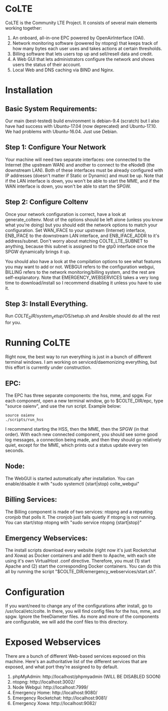 # CoLTE
CoLTE is the Community LTE Project. It consists of several main elements working together:
1) An onboard, all-in-one EPC powered by OpenAirInterface (OAI).
2) Network monitoring software (powered by ntopng) that keeps track of how many bytes each user uses and takes actions at certain thresholds.
3) Billing software that lets users top up and sell/resell data and credit.
4) A Web GUI that lets administrators configure the network and shows users the status of their account.
5) Local Web and DNS caching via BIND and Nginx.


# Installation

## Basic System Requirements:
Our main (best-tested) build environment is debian-9.4 (scratch) but I also have had success with Ubuntu-17.04 (now deprecated) and Ubuntu-17.10. We had problems with Ubuntu-16.04. Just use Debian.

## Step 1: Configure Your Network
Your machine will need two separate interfaces: one connected to the Internet (the upstream WAN) and another to connect to the eNodeB (the downstream LAN). Both of these interfaces must be already configured with IP addresses (doesn't matter if Static or Dynamic) and must be up. Note that if the LAN interface is down, you won't be able to start the MME, and if the WAN interface is down, you won't be able to start the SPGW.

## Step 2: Configure Coltenv
Once your network configuration is correct, have a look at generate_coltenv. Most of the options should be left alone (unless you know what you're doing) but you should edit the network options to match your configuration. Set WAN_IFACE to your upstream (Internet) interface, ENB_IFACE to the downstream LAN interface, and ENB_IFACE_ADDR to it's address/subnet. Don't worry about matching COLTE_LTE_SUBNET to anything, because this subnet is assigned to the gtp0 interface once the SPGW dynamically brings it up.

You should also have a look at the compilation options to see what features you may want to add or not. WEBGUI refers to the configuration webgui, BILLING refers to the network monitoring/billing system, and the rest are self-explanatory. Note that EMERGENCY_WEBSERVICES takes a very long time to download/install so I recommend disabling it unless you have to use it.

## Step 3: Install Everything.
Run $COLTE_DIR/system_setup/$OS/setup.sh and Ansible should do all the rest for you.

# Running CoLTE
Right now, the best way to run everything is just in a bunch of different terminal windows. I am working on serviced/daemonizing everything, but this effort is currently under construction.

## EPC:
The EPC has three separate components: the hss, mme, and spgw. For each component, open a new terminal window, go to $COLTE_DIR/epc, type "source oaienv", and use the run script. Example below:

    source oaienv
    ./scripts/run_hss

I recommend starting the HSS, then the MME, then the SPGW (in that order). With each new connected component, you should see some good log messages, a connection being made, and then they should go relatively quiet, except for the MME, which prints out a status update every ten seconds.

## Node:
The WebGUI is started automatically after installation. You can enable/disable it with "sudo systemctl {start|stop} colte_webgui"

## Billing Services:
The Billing component is made of two services: ntopng and a repeating cronjob that polls it. The cronjob just fails quietly if ntopng is not running. You can start/stop ntopng with "sudo service ntopng {start|stop}"

## Emergency Webservices:
The install scripts download every website (right now it's just Rocketchat and Xowa) as Docker containers and add them to Apache, with each site using it's own VirtualHost .conf directive. Therefore, you must (1) start Apache and (2) start the corresponding Docker containers. You can do this all by running the script "$COLTE_DIR/emergency_webservices/start.sh".

# Configuration 
If you want/need to change any of the configurations after install, go to /usr/local/etc/colte. In there, you will find config files for the hss, mme, and spgw. Ignore the freeDiameter files. As more and more of the components are configurable, we will add the conf files to this directory.

# Exposed Webservices
There are a bunch of different Web-based services exposed on this machine. Here's an authoritative list of the different services that are exposed, and what port they're assigned to by default.

1. phpMyAdmin: http://localhost/phpmyadmin (WILL BE DISABLED SOON)
2. ntopng: http://localhost:3002/
3. Node Webgui: http://localhost:7999/
4. Emergency Home: http://localhost:9080/
5. Emergency Rocketchat: http://localhost:9081/
6. Emergency Xowa: http://localhost:9082/





<!-- ## Install Onto A Completely Fresh Machine: -->
<!-- WARNING: This approach will completely format the target machine's hard disk. DO NOT do this unless you know what that means and you're okay with it. -->

<!-- Step 1: use unetbootin (or some other such mechanism) to create a bootable install image. Note that you need to use unetbootin because if you copy the .iso directly, it will be read-only. -->

<!-- Step 2: Copy /system_setup/$YOUR_OS/preseed to /preseed on the bootable media. -->

<!-- Step 3: Edit the bootloader to load the file "/preseed/ccm.seed". This typically is in /boot/grub/grub.cfg but could be anywhere on the system (syslinux, isolinux, etc) depending on how fickle/special unetbootin feels. -->

<!-- Step 4: Use the bootable media to install onto your target machine. This will auto-skip through almost all the configuration steps, create a user named "colte" (password: password), and copy a script to /home/colte/setup.sh. -->

<!-- Step 5: Reboot into the system and sudo run ~/setup.sh. -->

<!-- ## Install Onto A Virtual Machine Using Vagrant: -->
<!-- If you want to install colte on a virtual machine with Vagrant, you can do so by cd'ing to /system_setup/$OS and running "vagrant up epc". This uses the same scripts/processes as above, except that the preseed configuration is represented by the Vagrantfile. Once complete, use "vagrant ssh epc" to get into the VM and run /colte/system_setup/$OS/setup-$OS.sh -->

<!-- ## Install on an Existing System: -->
<!-- Installation on an existing system should work fine by running /system_setup/$OS/setup-$OS.sh. -->

<!-- If you want to install colte on an already existing/configured system, you must first install python-2.7 and ansible-2.4 or greater. Please note that installing Ansible >= 2.4 can be as straightforward as specifying the version to apt-get, or a major pain if you're on a LTS version that doesn't want to support it (a lot of releases currently only go to ansible-2.2). -->

<!-- With debian-9.4, for example, this can be accomplished by adding "deb http://ppa.launchpad.net/ansible/ansible/ubuntu trusty main" to /etc/sources.list and then sudo running "apt-get install -y --allow-unauthenticated ansible". This might eventually (will inevitably?) change, version control is frustrating, YMMV. -->

<!-- Once ansible-2.4 or greater is installed, look at $COLTE_DIR/system_setup/$OS/ansible/main_playbook.yml to edit the username and mysql_user variables to be whatever user you want to install the system for. You can also change the mysql_password variable here as well (HIGHLY RECOMMENDED) but note that if you do, you'll also need to change it in /configs/hss.conf. -->

<!-- sudo run the following command: -->

<!-- ansible-playbook -K -v -i "localhost," -c local $COLTE_DIR/system_setup/$OS/ansible/main_playbook.yml -->

<!-- # Understanding What's Installed, Where It Is, And What It Does: -->
<!-- colte can be thought of as several different and independent components packaged together under one roof. Each one of these components can be run independently of the rest of the system, or can be extracted from the system without (much) difficulty. To start, have a look at /system_setup/$OS/ansible/main_playbook.yml. After defining various global variables used throughout the installation, main_playbook.yml simply calls a list of other Ansible scripts that also reside in /system_setup/$OS/ansible/. -->

<!-- Each one of these scripts represents a different component and can be commented out without affecting other components. Not coincidentally, each one of these components corresponds to a different directory in the main colte source tree. To learn more about a specific component, read its associated README.md file. -->

